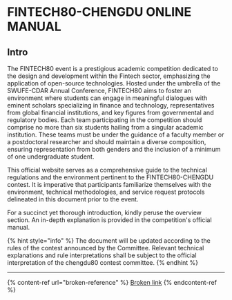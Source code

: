 # FINTECH80-CHENGDU  ONLINE MANUAL

## Intro

The FINTECH80 event is a prestigious academic competition dedicated to the design and development within the Fintech sector, emphasizing the application of open-source technologies. Hosted under the umbrella of the SWUFE-CDAR Annual Conference, FINTECH80 aims to foster an environment where students can engage in meaningful dialogues with eminent scholars specializing in finance and technology, representatives from global financial institutions, and key figures from governmental and regulatory bodies. Each team participating in the competition should comprise no more than six students hailing from a singular academic institution. These teams must be under the guidance of a faculty member or a postdoctoral researcher and should maintain a diverse composition, ensuring representation from both genders and the inclusion of a minimum of one undergraduate student.&#x20;

This official website serves as a comprehensive guide to the technical regulations and the environment pertinent to the FINTECH80-CHENGDU contest. It is imperative that participants familiarize themselves with the environment, technical methodologies, and service request protocols delineated in this document prior to the event.&#x20;

For a succinct yet thorough introduction, kindly peruse the overview section. An in-depth explanation is provided in the competition's official manual.

{% hint style="info" %}
The document will be updated according to the rules of the contest announced by the Committee. Relevant technical explanations and rule interpretations shall be subject to the official interpretation of the chengdu80 contest committee.
{% endhint %}



***



{% content-ref url="broken-reference" %}
[Broken link](broken-reference)
{% endcontent-ref %}
